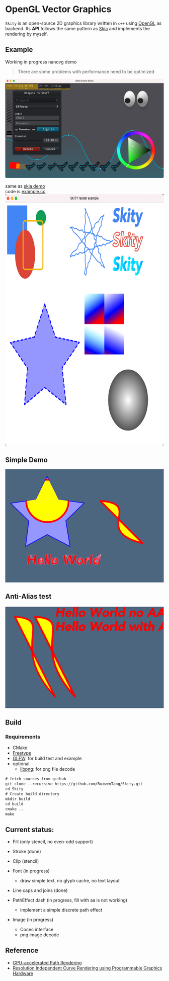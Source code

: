 # OpenGL Vector Graphics

`Skity` is an open-source 2D graphics library written in `c++` using [OpenGL](https://www.opengl.org) as backend.
Its **API** follows the same pattern as [Skia](https://skia.org/) and implements the rendering by myself. <br/>

## Example

Working in progress nanovg demo <br/>

> There are some problems with performance need to be optimized

![nanovg](./resources/nanovg_demo.png)

same as [skia demo](https://fiddle.skia.org/c/66a829e00c752fe96e2ef4195cdc5454)<br/>
code is [example.cc](./example/example.cc)
<br/>
<img src="./resources/skia_demo.png" width="800" height="800">

## Simple Demo

![demo](./resources/gl_canvas_test.png)

## Anti-Alias test

![aa_test](./resources/aa_test.png)

## Build

### Requirements

- CMake
- [Freetype](https://www.freetype.org/)
- [GLFW](https://www.glfw.org/): for build test and example
- optional
  - [libpng](http://www.libpng.org/pub/png/libpng.html): for png file decode

```shell
# fetch sources from github
git clone --recursive https://github.com/RuiwenTang/Skity.git
cd Skity
# Create build directory
mkdir build
cd build
cmake ..
make
```

## Current status:

- Fill (only stencil, no even-odd support)

- Stroke (done)

- Clip (stencil)

- Font (in progress)

  - draw simple text, no glyph cache, no text layout

- Line caps and joins (done)

- PathEffect dash (in progress, fill with aa is not working)

  - implement a simple discrete path effect

- Image (in progress)
  - Cocec interface
  - png image decode

## Reference

- [GPU-accelerated Path Rendering](./resources/gpupathrender.pdf)
- [Resolution Independent Curve Rendering using Programmable Graphics Hardware](./resources/p1000-loop.pdf)

